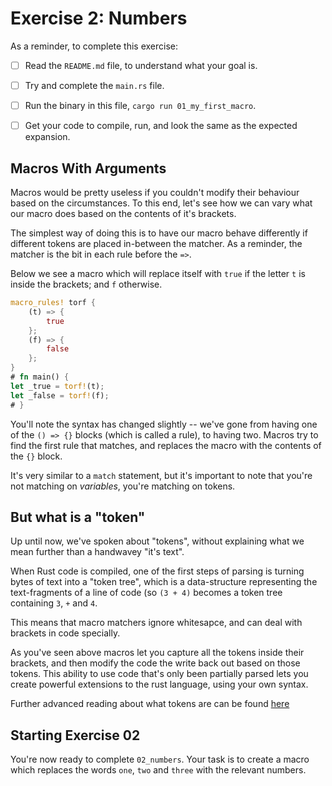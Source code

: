 # Exercise 2: Numbers

As a reminder, to complete this exercise:

* [ ] Read the `README.md` file, to understand what your goal is.
* [ ] Try and complete the `main.rs` file.
* [ ] Run the binary in this file, `cargo run 01_my_first_macro`.
* [ ] Get your code to compile, run, and look the same as the expected expansion.


## Macros With Arguments

Macros would be pretty useless if you couldn't modify their behaviour based on the circumstances.
To this end, let's see how we can vary what our macro does based on the contents of it's brackets.

The simplest way of doing this is to have our macro behave differently if different tokens are placed
in-between the matcher. As a reminder, the matcher is the bit in each rule before the `=>`.

Below we see a macro which will replace itself with `true` if the letter
`t` is inside the brackets; and `f` otherwise.


``` rust
macro_rules! torf {
    (t) => {
        true
    };
    (f) => {
        false
    };
}
# fn main() {
let _true = torf!(t);
let _false = torf!(f);
# }
```

You'll note the syntax has changed slightly -- we've gone from having one of the `() => {}` blocks (which is called a rule),
to having two. Macros try to find the first rule that matches, and replaces the macro with the
contents of the `{}` block.

It's very similar to a `match` statement, but it's important to note that you're not matching
on *variables*, you're matching on tokens.

## But what is a "token"

Up until now, we've spoken about "tokens",
without explaining what we mean further than a handwavey "it's text".

When Rust code is compiled, one of the first steps of parsing
is turning bytes of text into a "token tree", which is a
data-structure representing the text-fragments of a line of code (so
`(3 + 4)` becomes a token tree containing `3`, `+` and `4`.

This means that macro matchers ignore whitesapce, and can deal with
brackets in code specially.

As you've seen above macros let you capture all the tokens inside their brackets,
and then modify the code the write back out based on those tokens.
This ability to use code that's only been partially parsed lets you
create powerful extensions to the rust language, using your own syntax.

Further advanced reading about what tokens are can be found [here](https://doc.rust-lang.org/reference/tokens.html)

## Starting Exercise 02

You're now ready to complete `02_numbers`. Your task is to create a macro which replaces the words `one`, `two` and `three`
with the relevant numbers.
